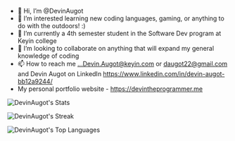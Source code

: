 - 👋 Hi, I’m @DevinAugot
- 👀 I’m interested learning new coding languages, gaming, or anything to do with the outdoors! :)
- 🌱 I’m currently a 4th semester student in the Software Dev program at Keyin college
- 💞️ I’m looking to collaborate on anything that will expand my general knowledge of coding
- 📫 How to reach me ...Devin.Augot@keyin.com or daugot22@gmail.com and Devin Augot on LinkedIn https://www.linkedin.com/in/devin-augot-bb12a9244/
- My personal portfolio website - https://devintheprogrammer.me


<!---
DevinAugot/DevinAugot is a ✨ special ✨ repository because its `README.md` (this file) appears on your GitHub profile.
You can click the Preview link to take a look at your changes.
--->
![DevinAugot's Stats](https://github-readme-stats.vercel.app/api?username=DevinAugot&theme=vue-dark&show_icons=true&hide_border=true&count_private=true)

![DevinAugot's Streak](https://github-readme-streak-stats.herokuapp.com/?user=DevinAugot&theme=vue-dark&hide_border=true)

![DevinAugot's Top Languages](https://github-readme-stats.vercel.app/api/top-langs/?username=DevinAugot&theme=vue-dark&show_icons=true&hide_border=true&layout=compact)




